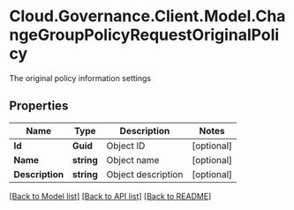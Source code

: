 # Cloud.Governance.Client.Model.ChangeGroupPolicyRequestOriginalPolicy
The original policy information settings
## Properties

Name | Type | Description | Notes
------------ | ------------- | ------------- | -------------
**Id** | **Guid** | Object ID | [optional] 
**Name** | **string** | Object name | [optional] 
**Description** | **string** | Object description | [optional] 

[[Back to Model list]](../README.md#documentation-for-models) [[Back to API list]](../README.md#documentation-for-api-endpoints) [[Back to README]](../README.md)

